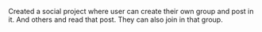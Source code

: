 Created a social project where user can create their own group and post in it. And others and read that post. They can also join in that group.
